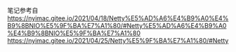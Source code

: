 笔记参考自
https://nyimac.gitee.io/2021/04/18/Netty%E5%AD%A6%E4%B9%A0%E4%B9%8BNIO%E5%9F%BA%E7%A1%80/#Netty%E5%AD%A6%E4%B9%A0%E4%B9%8BNIO%E5%9F%BA%E7%A1%80
https://nyimac.gitee.io/2021/04/25/Netty%E5%9F%BA%E7%A1%80/#Netty